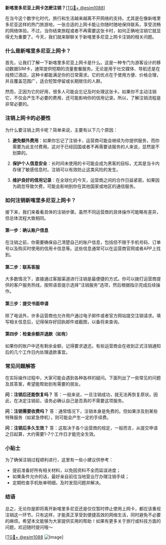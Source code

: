 **新喀里多尼亚上网卡怎麽注销？**[[TG💪+ @esim1088](https://t.me/s/esim1088)]

在当今这个数字化时代，旅行和生活越来越离不开网络的支持。尤其是在像新喀里多尼亚这样的热门旅游地，一张合适的上网卡能让你随时随地保持联系，享受流畅的网络体验。不过，当你结束旅程或者不再需要这张卡时，如何正确地注销它就显得尤为重要了。今天，我们就来聊聊关于新喀里多尼亚上网卡注销的相关问题。

### 什么是新喀里多尼亚上网卡？

首先，让我们了解一下新喀里多尼亚上网卡是什么。这是一种专门为游客设计的移动数据SIM卡，通常提供短期的流量套餐服务。无论是用于社交媒体、导航还是在线预订酒店，这种卡都能满足你的日常需求。它的优点在于使用方便、价格合理，并且覆盖范围广，适合短暂停留或长期居住的人群。

然而，正因为它的好用，很多人可能会忘记及时处理这张卡。如果你不主动注销它，不仅会产生不必要的费用，还可能影响你的信用记录。所以，了解注销流程是非常必要的。

### 注销上网卡的必要性

为什么要注销上网卡呢？简单来说，主要有以下几个原因：

1. **避免额外费用**：如果你忘记了注销卡，运营商可能会继续为你提供服务，而你需要为此支付费用。这对于已经回国或者不再需要该服务的人来说，显然是不划算的。
   
2. **保护个人信息安全**：长时间未使用的卡可能会成为黑客的目标，尤其是当卡内存储了敏感信息时。注销可以有效防止这类风险的发生。

3. **维护良好的信用记录**：在全球化的今天，运营商之间的合作日益紧密。如果因为疏忽导致欠费，可能会影响到你在其他国家或地区的通信服务。

### 如何注销新喀里多尼亚上网卡？

接下来，我们来看看具体的注销步骤。虽然不同运营商的具体操作可能略有差异，但总体流程大致相同。

#### 第一步：确认账户信息

在注销之前，你需要确保自己清楚自己的账户信息，包括但不限于手机号码、订单号以及购买时使用的信用卡信息等。这些信息通常可以在运营商官网或者APP上找到。

#### 第二步：联系客服

大多数情况下，直接通过客服渠道进行注销是最便捷的方式。你可以拨打运营商提供的客户服务热线，按照语音提示选择“注销服务”选项，然后根据指示完成后续操作。

#### 第三步：提交书面申请

除了电话外，许多运营商也允许用户通过电子邮件或者官方网站提交注销请求。填写相关信息后，记得保存好回执邮件或截图，以备将来查询。

#### 第四步：检查余额并退款（如有）

如果你的账户中还有剩余金额，记得要求退还。有些运营商会在收到正式注销通知后的几个工作日内处理退款事宜。

### 常见问题解答

在实际操作过程中，大家可能会遇到各种各样的疑问。下面列出了一些常见的问题及其答案，希望能帮助到有需要的朋友。

**问：注销后还能恢复吗？**
答：一般来说，一旦注销成功，就无法再恢复原状。因此，在决定注销前，请务必确认自己是否真的不需要这项服务。

**问：注销需要收费吗？**
答：通常情况下，注销本身是免费的。但如果涉及到某些特殊服务（如紧急停机），则可能会产生一定的手续费。

**问：注销后多久生效？**
答：这取决于各个运营商的规定，一般而言，从提交申请之日起算，大约需要1-7个工作日才能完全生效。

### 小贴士

为了确保注销过程顺利进行，这里有一些小建议供参考：

- 提前准备好所有相关材料，以免因资料不全而延误进度；
- 如果条件允许的话，最好亲自前往当地营业厅办理注销手续；
- 定期检查手机账单明细，及时发现问题并解决。

### 结语

总之，无论你是即将离开新喀里多尼亚还是仅仅暂时停止使用上网卡，都应该重视注销这一环节。只有这样，才能真正享受到便捷高效的网络生活，同时避免不必要的麻烦。希望本文能够为大家提供实用的帮助！如果有更多关于旅行或科技方面的问题，欢迎随时提问哦～

[[TG💪+ @esim1088](https://t.me/s/esim1088) ![Image](https://i.postimg.cc/4NQfJmqS/Snipaste-2025-05-13-00-14-12.png)]